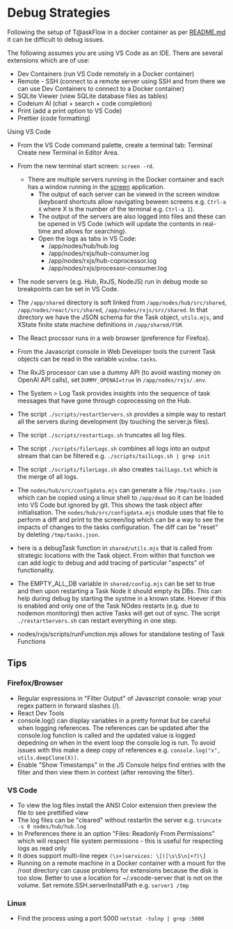 # Debug Strategies

Following the setup of T@askFlow in a docker container as per [README.md](infra/docker/README.md) it can be difficult to debug issues.

The following assumes you are using VS Code as an IDE. There are several extensions which are of use:
* Dev Containers (run VS Code remotely in a Docker container)
* Remote - SSH (connect to a remote server using SSH and from there we can use Dev Containers to connect to a Docker container)
* SQLite Viewer (view SQLite database files as tables)
* Codeium AI (chat + search + code completion)
* Print (add a print option to VS Code)
* Prettier (code formatting)

Using VS Code
* From the VS Code command palette, create a terminal tab: Terminal Create new Terminal in Editor Area. 
* From the new terminal start screen: `screen -rd`.
  * There are multiple servers running in the Docker container and each has a window running in the [screen](https://linuxize.com/post/how-to-use-linux-screen/) application.
    * The output of each server can be viewed in the screen window (keyboard shortcuts allow navigating beween screens e.g. `Ctrl-a X` where X is the number of the terminal e.g. `Ctrl-a 1`).
    * The output of the servers are also logged into files and these can be opened in VS Code (which will update the contents in real-time and allows for searching).
    * Open the logs as tabs in VS Code:
        * /app/nodes/hub/hub.log
        * /app/nodes/rxjs/hub-consumer.log
        * /app/nodes/rxjs/hub-coprocessor.log
        * /app/nodes/rxjs/processor-consumer.log
* The node servers (e.g. Hub, RxJS, NodeJS) run in debug mode so breakpoints can be set in VS Code.

* The `/app/shared` directory is soft linked from `/app/nodes/hub/src/shared`, `/app/nodes/react/src/shared`, `/app/nodes/rxjs/src/shared`. In that directory we have the JSON schema for the Task object, `utils.mjs`, and XState finite state machine definitions in `/app/shared/FSM`.
* The React procssor runs in a web browser (preference for Firefox).
* From the Javascript console in Web Developer tools the current Task objects can be read in the variable `window.tasks`.
* The RxJS processor can use a dummy API (to avoid wasting money on OpenAI API calls), set `DUMMY_OPENAI=true` in `/app/nodes/rxjs/.env`.
* The System > Log Task provides insights into the sequence of task messages that have gone through coprocessing on the Hub.
* The script `./scripts/restartServers.sh` provides a simple way to restart all the servers during development (by touching the server.js files).
* The script `./scripts/restartLogs.sh` truncates all log files.
* The script `./scripts/filerLogs.sh` combines all logs into an output stream that can be filtered e.g. `./scripts/tailLogs.sh | grep init`
* The script `./scripts/filerLogs.sh` also creates `tailLogs.txt` which is the merge of all logs.
* The `nodes/hub/src/configdata.mjs` can generate a file `/tmp/tasks.json` which can be copied using a linux shell to `/app/dead` so it can be loaded into VS Code but ignored by git. This shows the task object after initialisation. The `nodes/hub/src/configdata.mjs` module uses that file to perform a diff and print to the screen/log which can be a way to see the impacts of changes to the tasks configuration. The diff can be "reset" by deleting `/tmp/tasks.json`.
* here is a debugTask function in `shared/utils.mjs` that is called from strategic locations with the Task object. From within that function we can add logic to debug and add tracing of particular "aspects" of functionality.
* The EMPTY_ALL_DB variable in `shared/config.mjs` can be set to true and then upon restarting a Task Node it should empty its DBs. This can help during debug by starting the systme in a known state. Hoever if this is enabled and only one of the Task NOdes restarts (e.g. due to nodemon monitoring) then active Tasks will get out of sync. The script `./restartServers.sh` can restart everything in one step.
* nodes/rxjs/scripts/runFunction.mjs allows for standalone testing of Task Functions

## Tips

### Firefox/Browser

* Regular expressions in "Filter Output" of Javascript console: wrap your regex pattern in forward slashes (/).
* React Dev Tools
* console.log() can display variables in a pretty format but be careful when logging references. The references can be updated after the console.log function is called and the updated value is logged depedning on when in the event loop the console.log is run. To avoid issues with this make a deep copy of references e.g. `console.log("x", utils.deepClone(X))`.
* Enable "Show Timestamps" in the JS Console helps find entries with the filter and then view them in context (after removing the filter).

### VS Code

* To view the log files install the ANSI Color extension then preview the file to see prettified view
* The log files can be "cleared" without restartin the server e.g. `truncate -s 0 nodes/hub/hub.log`
* In Preferences there is an option "Files: Readonly From Permissions" which will respect file system permissions - this is useful for respecting logs as read only
* It does support multi-line regex `(\s+)services: \[([\s\S\n]+?)\]`
* Running on a remote machine in a Docker container with a mount for the /root directory can cause problems for extensions because the disk is too slow. Better to use a location for ~/.vscode-server that is not on the volume. Set remote.SSH.serverInstallPath e.g. `server1 /tmp`
### Linux

* Find the process using a port 5000 `netstat -tulnp | grep :5000`
